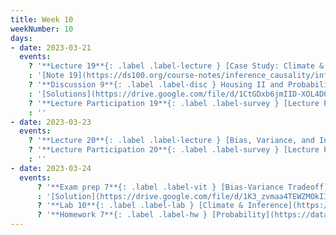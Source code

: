 ```yaml
---
title: Week 10
weekNumber: 10
days:
- date: 2023-03-21
  events:
    ? '**Lecture 19**{: .label .label-lecture } [Case Study: Climate & Physical Data](lecture/lec19)'
    : '[Note 19](https://ds100.org/course-notes/inference_causality/inference_causality.html)'
    ? '**Discussion 9**{: .label .label-disc } Housing II and Probability I [worksheet](https://drive.google.com/file/d/1z2OygetIoDNt0h7FJi28HOM8bkDfIVM4/view?usp=sharing), [factsheet](https://tinyurl.com/ccao-budget)' 
    : '[Solutions](https://drive.google.com/file/d/1CtGDxb6jmIID-XOL4D0F0Ku4zAGPLueD/view?usp=sharing)'
    ? '**Lecture Participation 19**{: .label .label-survey } [Lecture Participation 19](https://app.sli.do/event/bpyjkNu83pkcEvQ19GKuYQ/embed/polls/85b100e7-4e30-429c-8cca-ec6bcd8d079b)'
    : ''
- date: 2023-03-23
  events:
    ? '**Lecture 20**{: .label .label-lecture } [Bias, Variance, and Inference](lecture/lec20)'
    ? '**Lecture Participation 20**{: .label .label-survey } [Lecture Participation 20](https://app.sli.do/event/8CZTbwidXBs863gmrpP7dY/embed/polls/1ea97c3a-09e5-461c-b470-2403961357e5)'
    : ''
- date: 2023-03-24
  events:
      ? '**Exam prep 7**{: .label .label-vit } [Bias-Variance Tradeoff](https://drive.google.com/file/d/1fAbAkZ9ono8RHQw-KzmREcEwj9nAiKck/view?usp=sharing)'
      : '[Solution](https://drive.google.com/file/d/1K3_zvmaa4TEWZMOkII4CK9KctDlnTFA7/view?usp=sharing)'
      ? '**Lab 10**{: .label .label-lab } [Climate & Inference](https://data100.datahub.berkeley.edu/hub/user-redirect/git-pull?repo=https%3A%2F%2Fgithub.com%2FDS-100%2Fsp23&urlpath=lab%2Ftree%2Fsp23%2Flab%2Flab10%2Flab10.ipynb&branch=main) (due April 4)'
      ? '**Homework 7**{: .label .label-hw } [Probability](https://data100.datahub.berkeley.edu/hub/user-redirect/git-pull?repo=https%3A%2F%2Fgithub.com%2FDS-100%2Fsp23&urlpath=lab%2Ftree%2Fsp23%2Fhw%2Fhw07%2Fhw07.ipynb&branch=main) (due April 6)'
---
```

